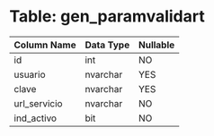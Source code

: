 # Table: gen_paramvalidart

| Column Name | Data Type | Nullable |
|-------------|-----------|----------|
| id | int | NO |
| usuario | nvarchar | YES |
| clave | nvarchar | YES |
| url_servicio | nvarchar | NO |
| ind_activo | bit | NO |
